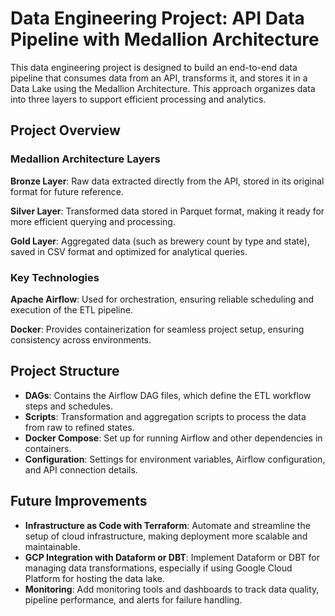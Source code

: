 # Data Engineering Project: API Data Pipeline with Medallion Architecture

This data engineering project is designed to build an end-to-end data pipeline that consumes data from an API, transforms it, and stores it in a Data Lake using the Medallion Architecture. This approach organizes data into three layers to support efficient processing and analytics.

## Project Overview

### Medallion Architecture Layers
**Bronze Layer**: Raw data extracted directly from the API, stored in its original format for future reference.

**Silver Layer**: Transformed data stored in Parquet format, making it ready for more efficient querying and processing.

**Gold Layer**: Aggregated data (such as brewery count by type and state), saved in CSV format and optimized for analytical queries.

### Key Technologies

**Apache Airflow**: Used for orchestration, ensuring reliable scheduling and execution of the ETL pipeline.

**Docker**: Provides containerization for seamless project setup, ensuring consistency across environments.

## Project Structure

- **DAGs**: Contains the Airflow DAG files, which define the ETL workflow steps and schedules.
- **Scripts**: Transformation and aggregation scripts to process the data from raw to refined states.
- **Docker Compose**: Set up for running Airflow and other dependencies in containers.
- **Configuration**: Settings for environment variables, Airflow configuration, and API connection details.

## Future Improvements

- **Infrastructure as Code with Terraform**: Automate and streamline the setup of cloud infrastructure, making deployment more scalable and maintainable.
- **GCP Integration with Dataform or DBT**: Implement Dataform or DBT for managing data transformations, especially if using Google Cloud Platform for hosting the data lake.
- **Monitoring**: Add monitoring tools and dashboards to track data quality, pipeline performance, and alerts for failure handling.
